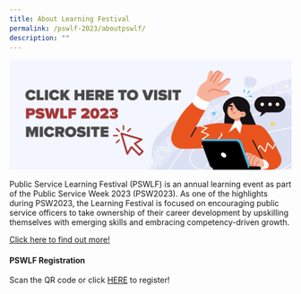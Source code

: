 ```yaml
---
title: About Learning Festival
permalink: /pswlf-2023/aboutpswlf/
description: ""
---
```

![](/images/PSW2023/pswlf2023_cover.jpg)

Public Service Learning Festival (PSWLF) is an annual learning event as part of the Public Service Week 2023 (PSW2023). As one of the highlights during PSW2023, the Learning Festival is focused on encouraging public service officers to take ownership of their career development by upskilling themselves with emerging skills and embracing competency-driven growth.

[Click here to find out more!](http://pswlf2023.squarespace.com/)

#### PSWLF Registration

Scan the QR code or click [HERE](https://www.gevme.com/public-service-week-2023-43276652) to register!